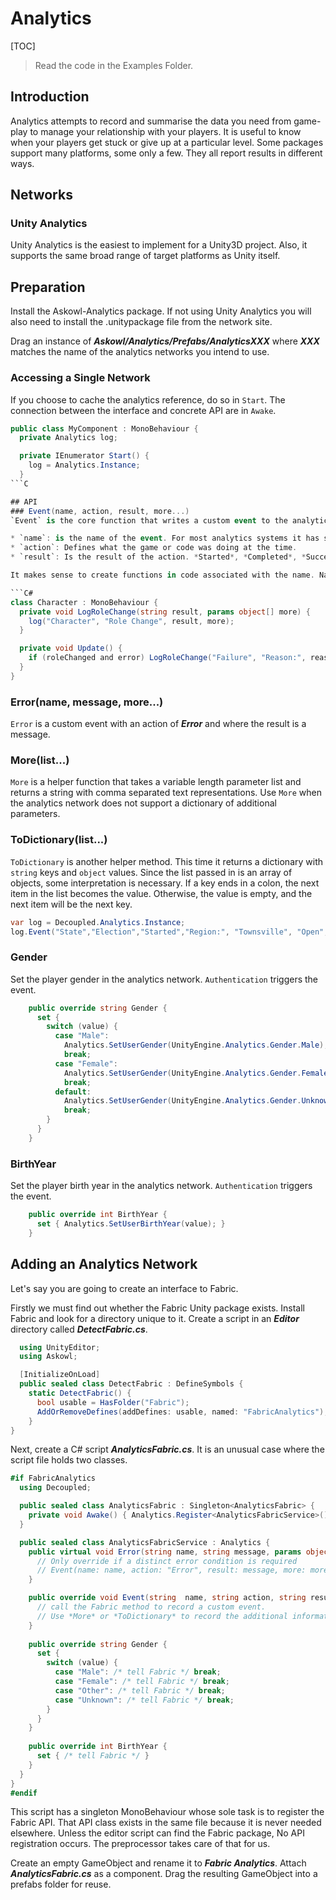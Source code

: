 # Analytics

[TOC]

> Read the code in the Examples Folder.

## Introduction
Analytics attempts to record and summarise the data you need from game-play to manage your relationship with your players. It is useful to know when your players get stuck or give up at a particular level. Some packages support many platforms, some only a few. They all report results in different ways.

## Networks
### Unity Analytics
Unity Analytics is the easiest to implement for a Unity3D project. Also, it supports the same broad range of target platforms as Unity itself.

## Preparation
Install the Askowl-Analytics package. If not using Unity Analytics you will also need to install the .unitypackage file from the network site.

Drag an instance of ***Askowl/Analytics/Prefabs/AnalyticsXXX*** where ***XXX*** matches the name of the analytics networks you intend to use.

### Accessing a Single Network
If you choose to cache the analytics reference, do so in `Start`. The connection between the interface and concrete API are in `Awake`.
```C#
public class MyComponent : MonoBehaviour {
  private Analytics log;

  private IEnumerator Start() {
    log = Analytics.Instance;
  }
​```C

## API
### Event(name, action, result, more...)
`Event` is the core function that writes a custom event to the analytics network. It has three fixed parameters and an unlimited number of additional ones.

* `name`: is the name of the event. For most analytics systems it has special meaning. Often it is set to the subsystem, area of code or scene name.
* `action`: Defines what the game or code was doing at the time.
* `result`: Is the result of the action. *Started*, *Completed*, *Success* and *Failure* are typical examples.

It makes sense to create functions in code associated with the name. Name it after the action and provide the result and additional parameters.

​```C#
class Character : MonoBehaviour {
  private void LogRoleChange(string result, params object[] more) {
    log("Character", "Role Change", result, more);
  }

  private void Update() {
    if (roleChanged and error) LogRoleChange("Failure", "Reason:", reason);
  }
}
```

### Error(name, message, more...)
`Error` is a custom event with an action of ***Error*** and where the result is a message.

### More(list...)
`More` is a helper function that takes a variable length parameter list and returns a string with comma separated text representations. Use `More` when the analytics network does not support a dictionary of additional parameters.

### ToDictionary(list...)
`ToDictionary` is another helper method. This time it returns a dictionary with `string` keys and `object` values. Since the list passed in is an array of objects, some interpretation is necessary. If a key ends in a colon, the next item in the list becomes the value. Otherwise, the value is empty, and the next item will be the next key.

```C#
var log = Decoupled.Analytics.Instance;
log.Event("State","Election","Started","Region:", "Townsville", "Open", "Prepared", "Population:", 429344);
```

### Gender
Set the player gender in the analytics network. `Authentication` triggers the event.
```C#
    public override string Gender {
      set {
        switch (value) {
          case "Male":
            Analytics.SetUserGender(UnityEngine.Analytics.Gender.Male);
            break;
          case "Female":
            Analytics.SetUserGender(UnityEngine.Analytics.Gender.Female);
            break;
          default:
            Analytics.SetUserGender(UnityEngine.Analytics.Gender.Unknown);
            break;
        }
      }
    }
```
### BirthYear
Set the player birth year in the analytics network. `Authentication` triggers the event.
```C#
    public override int BirthYear {
      set { Analytics.SetUserBirthYear(value); }
    }
```

## Adding an Analytics Network
Let's say you are going to create an interface to Fabric.

Firstly we must find out whether the Fabric Unity package exists. Install Fabric and look for a directory unique to it. Create a script in an ***Editor*** directory called ***DetectFabric.cs***.

```C#
  using UnityEditor;
  using Askowl;

  [InitializeOnLoad]
  public sealed class DetectFabric : DefineSymbols {
    static DetectFabric() {
      bool usable = HasFolder("Fabric");
      AddOrRemoveDefines(addDefines: usable, named: "FabricAnalytics");
    }
}
```

Next, create a C# script ***AnalyticsFabric.cs***. It is an unusual case where the script file holds two classes.

```C#
#if FabricAnalytics
  using Decoupled;

  public sealed class AnalyticsFabric : Singleton<AnalyticsFabric> {
    private void Awake() { Analytics.Register<AnalyticsFabricService>(); }
  }

  public sealed class AnalyticsFabricService : Analytics {
    public virtual void Error(string name, string message, params object[] more) {
      // Only override if a distinct error condition is required
      // Event(name: name, action: "Error", result: message, more: more);
    }

    public override void Event(string  name, string action, string result, params object[] more) {
      // call the Fabric method to record a custom event.
      // Use *More* or *ToDictionary* to record the additional information.
    }
    
    public override string Gender {
      set {
        switch (value) {
          case "Male": /* tell Fabric */ break;
          case "Female": /* tell Fabric */ break;
          case "Other": /* tell Fabric */ break;
          case "Unknown": /* tell Fabric */ break;
        }
      }
    }
    
    public override int BirthYear {
      set { /* tell Fabric */ }
    }
  }
}
#endif
```
This script has a singleton MonoBehaviour whose sole task is to register the Fabric API. That API class exists in the same file because it is never needed elsewhere. Unless the editor script can find the Fabric package, No API registration occurs. The preprocessor takes care of that for us.

Create an empty GameObject and rename it to ***Fabric Analytics***. Attach ***AnalyticsFabric.cs*** as a component. Drag the resulting GameObject into a prefabs folder for reuse.
